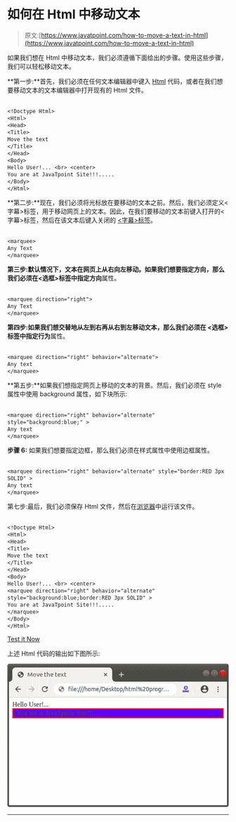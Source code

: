 # 如何在 Html 中移动文本

> 原文:[https://www.javatpoint.com/how-to-move-a-text-in-html](https://www.javatpoint.com/how-to-move-a-text-in-html)

如果我们想在 Html 中移动文本，我们必须遵循下面给出的步骤。使用这些步骤，我们可以轻松移动文本。

**第一步:**首先，我们必须在任何文本编辑器中键入 [Html](https://www.javatpoint.com/html-tutorial) 代码，或者在我们想要移动文本的文本编辑器中打开现有的 Html 文件。

```

<!Doctype Html>
<Html>   
<Head>    
<Title>   
Move the text
</Title>
</Head>
<Body> 
Hello User!... <br> <center>
You are at JavaTpoint Site!!!.....
</Body> 
</Html>

```

**第二步:**现在，我们必须将光标放在要移动的文本之前。然后，我们必须定义<字幕>标签，用于移动网页上的文本。因此，在我们要移动的文本前键入打开的<字幕>标签，然后在该文本后键入关闭的 [<字幕>标签](https://www.javatpoint.com/marquee-html)。

```

<marquee>
Any Text
</marquee>

```

**第三步:**默认情况下，文本在网页上从右向左移动。如果我们想要指定方向，那么我们必须在<选框>标签中指定**方向**属性。

```

<marquee direction="right">
Any Text
</marquee>

```

**第四步:**如果我们想交替地从左到右再从右到左移动文本，那么我们必须在 **<选框>** 标签中指定**行为**属性。

```

<marquee direction="right" behavior="alternate">
Any text
</marquee>

```

**第五步:**如果我们想指定网页上移动的文本的背景。然后，我们必须在 style 属性中使用 background 属性，如下块所示:

```

<marquee direction="right" behavior="alternate" style="background:blue;" >
Any text
</marquee>

```

**步骤 6:** 如果我们想要指定边框，那么我们必须在样式属性中使用边框属性。

```

<marquee direction="right" behavior="alternate" style="border:RED 3px SOLID" >
Any text
</marquee>

```

第七步:最后，我们必须保存 Html 文件，然后在[浏览器](https://www.javatpoint.com/browsers)中运行该文件。

```

<!Doctype Html>
<Html>   
<Head>    
<Title>   
Move the text
</Title>
</Head>
<Body> 
Hello User!... <br> <center>
<marquee direction="right" behavior="alternate" style="background:blue;border:RED 3px SOLID" >
You are at JavaTpoint Site!!!.....
</marquee>
</Body> 
</Html>

```

[Test it Now](https://www.javatpoint.com/oprweb/test.jsp?filename=how-to-move-a-text-in-html)

上述 Html 代码的输出如下图所示:

![How to move a Text in Html](img/7562f65137764f89dca6aef6801482c7.png)

* * *